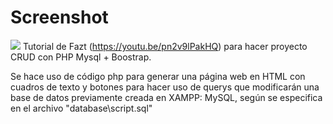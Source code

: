 # Screenshot
![](docs/screenshot.png)
Tutorial de Fazt (https://youtu.be/pn2v9lPakHQ) para hacer proyecto CRUD con PHP Mysql + Boostrap.

Se hace uso de código php para generar una página web en HTML con cuadros de texto y botones para hacer uso de querys que modificarán una base de datos previamente creada en XAMPP: MySQL, según se especifica en el archivo "database\script.sql"
